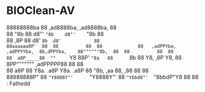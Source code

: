 # BIOClean-AV


                                                                                             
88888888ba   88    ,ad8888ba,      ,ad8888ba,   88                                       
88      "8b  88   d8"'    `"8b    d8"'    `"8b  88                                       
88      ,8P  88  d8'        `8b  d8'            88                                       
88aaaaaa8P'  88  88          88  88             88   ,adPPYba,  ,adPPYYba,  8b,dPPYba,   
88""""""8b,  88  88          88  88             88  a8P_____88  ""     `Y8  88P'   `"8a  
88      `8b  88  Y8,        ,8P  Y8,            88  8PP"""""""  ,adPPPPP88  88       88  
88      a8P  88   Y8a.    .a8P    Y8a.    .a8P  88  "8b,   ,aa  88,    ,88  88       88  
88888888P"   88    `"Y8888Y"'      `"Y8888Y"'   88   `"Ybbd8"'  `"8bbdP"Y8  88       88  
     : Fathedd
     
     
     
                                                                                         
